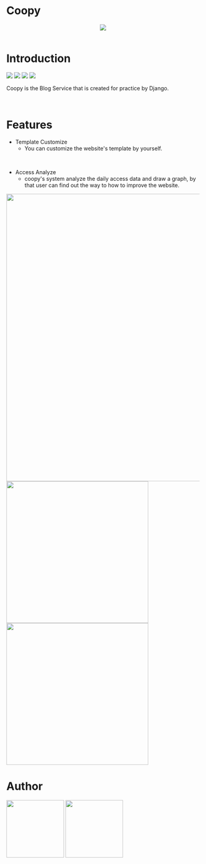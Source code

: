 # Coopy

<div align="center"><img src="https://user-images.githubusercontent.com/39425808/84466126-a1173e80-acb3-11ea-9305-e0025d3491df.png"></div>

<br>

# Introduction
<span>
  <img src="https://img.shields.io/github/issues/kRysTasis/coopy">
  <img src="https://img.shields.io/github/forks/kRysTasis/coopy">
  <img src="https://img.shields.io/github/stars/kRysTasis/coopy">
  <img src="https://img.shields.io/github/stars/kRysTasis/coopy">
</span>


Coopy is the Blog Service that is created for practice by Django.


<br>

# Features

- Template Customize
  - You can customize the website's template by yourself.
<br>

- Access Analyze
  - coopy's system analyze the daily access data and draw a graph, by that user can find out the way to how to improve the website.
  
<img src="https://user-images.githubusercontent.com/39425808/84465275-98256d80-acb1-11ea-9fe0-4e5cd2e1d148.png" width="750px">

<span>
  <img src="https://user-images.githubusercontent.com/39425808/84465470-09fdb700-acb2-11ea-9f65-ecd0d7a0ef06.png" width="370px">
  <img src="https://user-images.githubusercontent.com/39425808/84465471-0a964d80-acb2-11ea-9e23-8c1625a7029c.png" width="370px">
</span>


<br>

# Author


[<img src="https://user-images.githubusercontent.com/39425808/84468413-b8592a80-acb9-11ea-8f6a-d962144b2e41.png" width="150px">](https://github.com/kRysTasis)
[<img src="https://user-images.githubusercontent.com/39425808/84468489-eccce680-acb9-11ea-8d16-94b22aa796a1.png" width="150px">](https://github.com/shutotakizawa)
